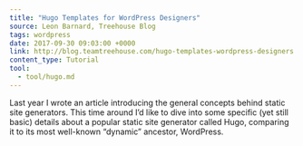 ```yaml
---
title: "Hugo Templates for WordPress Designers"
source: Leon Barnard, Treehouse Blog
tags: wordpress
date: 2017-09-30 09:03:00 +0000
link: http://blog.teamtreehouse.com/hugo-templates-wordpress-designers
content_type: Tutorial
tool:
  - tool/hugo.md
---
```

Last year I wrote an article introducing the general concepts behind static site generators. This time around I’d like to dive into some specific (yet still basic) details about a popular static site generator called Hugo, comparing it to its most well-known “dynamic” ancestor, WordPress.


